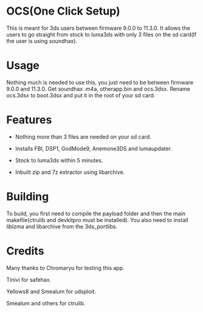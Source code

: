 # OCS(One Click Setup) 

This is meant for 3ds users between firmware 9.0.0 to 11.3.0. It allows the users to go straight from stock to luma3ds with only 3 files on
the sd card(If the user is using soundhax).

# Usage

Nothing much is needed to use this, you just need to be between firmware 9.0.0 and 11.3.0. Get soundhax .m4a, otherapp.bin and ocs.3dsx. Rename ocs.3dsx 
to boot.3dsx and put it in the root of your sd card. 

# Features

* Nothing more than 3 files are needed on your sd card.

* Installs FBI, DSP1, GodMode9, Anemone3DS and lumaupdater.

* Stock to luma3ds within 5 minutes.

* Inbuilt zip and 7z extractor using libarchive.

# Building

To build, you first need to compile the payload folder and then the main makefile(ctrulib and devkitpro must be installed).
You also need to install liblzma and libarchive from the 3ds_portlibs.

# Credits

Many thanks to Chromaryu for testing this app.

Tinivi for safehax.

Yellows8 and Smealum for udsploit.

Smealum and others for ctrulib.
